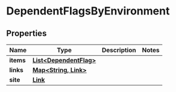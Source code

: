

# DependentFlagsByEnvironment


## Properties

Name | Type | Description | Notes
------------ | ------------- | ------------- | -------------
**items** | [**List&lt;DependentFlag&gt;**](DependentFlag.md) |  | 
**links** | [**Map&lt;String, Link&gt;**](Link.md) |  | 
**site** | [**Link**](Link.md) |  | 



